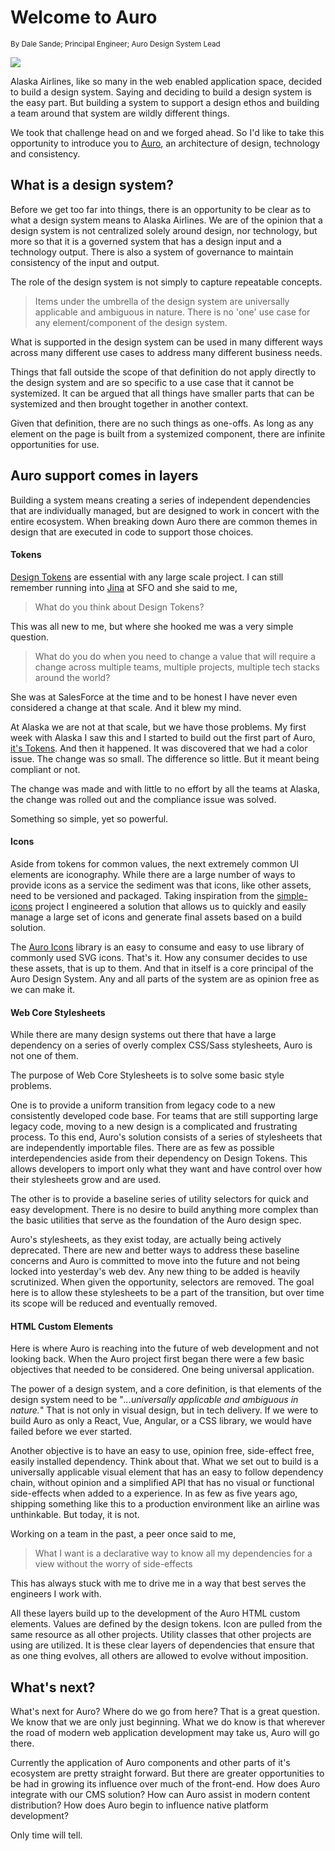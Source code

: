 # Welcome to Auro

<small>By Dale Sande; Principal Engineer; Auro Design System Lead</small>

![](https://auro.alaskaair.com/images/content/home.jpg)

Alaska Airlines, like so many in the web enabled application space, decided to build a design system. Saying and deciding to build a design system is the easy part. But building a system to support a design ethos and building a team around that system are wildly different things.

We took that challenge head on and we forged ahead. So I'd like to take this opportunity to introduce you to [Auro](https://auro.alaskaair.com/), an architecture of design, technology and consistency.

## What is a design system?

Before we get too far into things, there is an opportunity to be clear as to what a design system means to Alaska Airlines. We are of the opinion that a design system is not centralized solely around design, nor technology, but more so that it is a governed system that has a design input and a technology output. There is also a system of governance to maintain consistency of the input and output.

The role of the design system is not simply to capture repeatable concepts.

> Items under the umbrella of the design system are universally applicable and ambiguous in nature. There is no 'one' use case for any element/component of the design system.

What is supported in the design system can be used in many different ways across many different use cases to address many different business needs.

Things that fall outside the scope of that definition do not apply directly to the design system and are so specific to a use case that it cannot be systemized. It can be argued that all things have smaller parts that can be systemized and then brought together in another context.

Given that definition, there are no such things as one-offs. As long as any element on the page is built from a systemized component, there are infinite opportunities for use.

## Auro support comes in layers

Building a system means creating a series of independent dependencies that are individually managed, but are designed to work in concert with the entire ecosystem. When breaking down Auro there are common themes in design that are executed in code to support those choices.

#### Tokens

[Design Tokens](https://css-tricks.com/what-are-design-tokens/) are essential with any large scale project. I can still remember running into [Jina](https://jina.design/about/) at SFO and she said to me,

> What do you think about Design Tokens?

This was all new to me, but where she hooked me was a very simple question.

> What do you do when you need to change a value that will require a change across multiple teams, multiple projects, multiple tech stacks around the world?

She was at SalesForce at the time and to be honest I have never even considered a change at that scale. And it blew my mind.

At Alaska we are not at that scale, but we have those problems. My first week with Alaska I saw this and I started to build out the first part of Auro, [it's Tokens](https://auro.alaskaair.com/getting-started/developers/design-tokens). And then it happened. It was discovered that we had a color issue. The change was so small. The difference so little. But it meant being compliant or not.

The change was made and with little to no effort by all the teams at Alaska, the change was rolled out and the compliance issue was solved.

Something so simple, yet so powerful.

#### Icons

Aside from tokens for common values, the next extremely common UI elements are iconography. While there are a large number of ways to provide icons as a service the sediment was that icons, like other assets, need to be versioned and packaged. Taking inspiration from the [simple-icons](https://github.com/simple-icons/simple-icons) project I engineered a solution that allows us to quickly and easily manage a large set of icons and generate final assets based on a build solution.

The [Auro Icons](https://auro.alaskaair.com/icons/usage) library is an easy to consume and easy to use library of commonly used SVG icons. That's it. How any consumer decides to use these assets, that is up to them. And that in itself is a core principal of the Auro Design System. Any and all parts of the system are as opinion free as we can make it.

#### Web Core Stylesheets

While there are many design systems out there that have a large dependency on a series of overly complex CSS/Sass stylesheets, Auro is not one of them.

The purpose of Web Core Stylesheets is to solve some basic style problems.

One is to provide a uniform transition from legacy code to a new consistently developed code base. For teams that are still supporting large legacy code, moving to a new design is a complicated and frustrating process. To this end, Auro's solution consists of a series of stylesheets that are independently importable files. There are as few as possible interdependencies aside from their dependency on Design Tokens. This allows developers to import only what they want and have control over how their stylesheets grow and are used.

The other is to provide a baseline series of utility selectors for quick and easy development. There is no desire to build anything more complex than the basic utilities that serve as the foundation of the Auro design spec.

Auro's stylesheets, as they exist today, are actually being actively deprecated. There are new and better ways to address these baseline concerns and Auro is committed to move into the future and not being locked into yesterday's web dev. Any new thing to be added is heavily scrutinized. When given the opportunity, selectors are removed. The goal here is to allow these stylesheets to be a part of the transition, but over time its scope will be reduced  and eventually removed.

#### HTML Custom Elements

Here is where Auro is reaching into the future of web development and not looking back. When the Auro project first began there were a few basic objectives that needed to be considered. One being universal application.

The power of a design system, and a core definition, is that elements of the design system need to be  "_...universally applicable and ambiguous in nature._" That is not only in visual design, but in tech delivery. If we were to build Auro as only a React, Vue, Angular, or a CSS library, we would have failed before we ever started.

Another objective is to have an easy to use, opinion free, side-effect free, easily installed  dependency. Think about that. What we set out to build is a universally applicable visual element that has an easy to follow dependency chain, without opinion and a simplified API that has no visual or functional side-effects when added to a experience. In as few as five years ago, shipping something like this to a production environment like an airline was unthinkable. But today, it is not.

Working on a team in the past, a peer once said to me,

> What I want is a declarative way to know all my dependencies for a view without the worry of side-effects

This has always stuck with me to drive me in a way that best serves the engineers I work with.

All these layers build up to the development of the Auro HTML custom elements. Values are defined by the design tokens. Icon are pulled from the same resource as all other projects. Utility classes that other projects are using are utilized. It is these clear layers of dependencies that ensure that as one thing evolves, all others are allowed to evolve without imposition.

## What's next?

What's next for Auro? Where do we go from here? That is a great question. We know that we are only just beginning. What we do know is that wherever the road of modern web application development may take us, Auro will go there.

Currently the application of Auro components and other parts of it's ecosystem are pretty straight forward. But there are greater opportunities to be had in growing its influence over much of the front-end. How does Auro integrate with our CMS solution? How can Auro assist in modern content distribution? How does Auro begin to influence native platform development?

Only time will tell.
